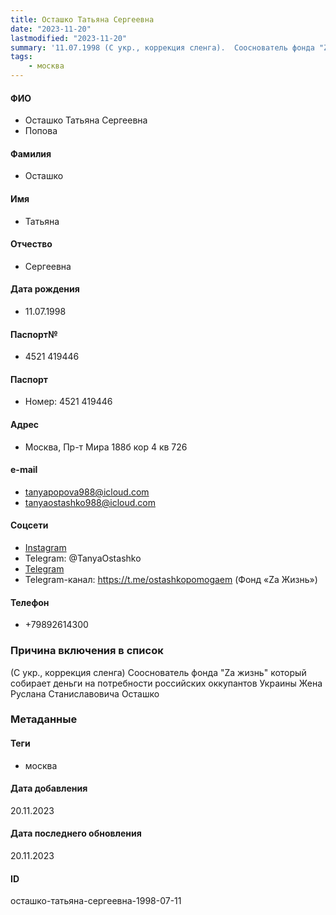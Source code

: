 ```yaml
---
title: Осташко Татьяна Сергеевна
date: "2023-11-20"
lastmodified: "2023-11-20"
summary: '11.07.1998 (С укр., коррекция сленга).  Сооснователь фонда "Zа жизнь" который собирает деньги на потребности российских оккупантов Украины.  Жена Руслана Станиславовича Осташко'
tags: 
    - москва
---
```

<!--# pp2-->
<!--## Фигурант-->
<!--### Личные данные-->
#### ФИО
- Осташко Татьяна Сергеевна
- Попова
#### Фамилия
- Осташко
#### Имя
- Татьяна
#### Отчество
- Сергеевна
#### Дата рождения
- 11.07.1998
#### Паспорт№
- 4521 419446
#### Паспорт
- Номер: 4521 419446
#### Адрес
- Москва, Пр-т Мира 188б кор 4 кв 726
#### e-mail
- tanyapopova988@icloud.com
- tanyaostashko988@icloud.com
#### Соцсети
- [Instagram](https://www.instagram.com/tanya_ostashko/)
- Telegram: @TanyaOstashko
- [Telegram](https://t.me/+79892614300)
- Telegram-канал: https://t.me/ostashkopomogaem (Фонд «Zа Жизнь»)
#### Телефон
- +79892614300
### Причина включения в список
(С укр., коррекция сленга)
 Сооснователь фонда "Zа жизнь" который собирает деньги на потребности российских оккупантов Украины
 Жена Руслана Станиславовича Осташко
### Метаданные
#### Теги
- москва
#### Дата добавления
20.11.2023
#### Дата последнего обновления
20.11.2023
#### ID
осташко-татьяна-сергеевна-1998-07-11
<!--## END;-->
